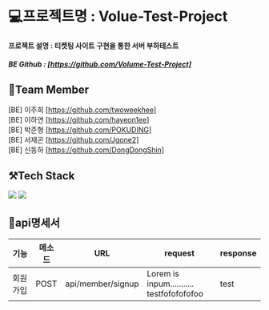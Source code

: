 # 💻프로젝트명 : Volue-Test-Project

#### 프로젝트 설명 : 티켓팅 사이트 구현을 통한 서버 부하테스트

##### BE Github : [https://github.com/Volume-Test-Project]

## 👥Team Member
[BE] 이주희 [https://github.com/twoweekhee] <br>
[BE] 이하연 [https://github.com/hayeon1ee]<br>
[BE] 박준형 [https://github.com/POKUDING] <br>
[BE] 서재곤 [https://github.com/Jgone2] <br>
[BE] 신동하 [https://github.com/DongDongShin]<br>  

## ⚒Tech Stack
<img src="https://img.shields.io/badge/Spring-6DB33F?style=for-the-badge&logo=Spring&logoColor=white"/>&nbsp;<img src="https://img.shields.io/badge/Spring Boot-6DB33F?style=for-the-badge&logo=Spring Boot&logoColor=white"/>

## 📃api명세서

|기능|메소드|URL|request|response|
|------|---|---|---|---|
|회원가입|POST|api/member/signup|Lorem is inpum...........<br>testfofofofofoo|test|


